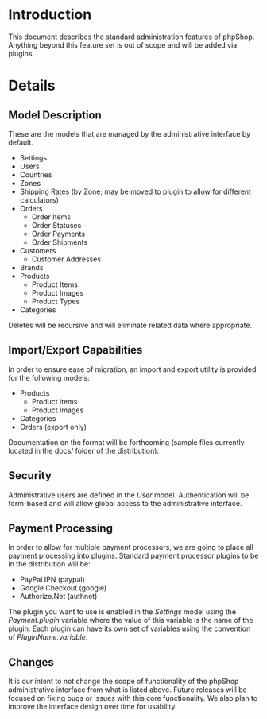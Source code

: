 # Introduction #

This document describes the standard administration features of phpShop.  Anything beyond this feature set is out of scope and will be added via plugins.

# Details #

## Model Description ##

These are the models that are managed by the administrative interface by default.

  * Settings
  * Users
  * Countries
  * Zones
  * Shipping Rates  (by Zone; may be moved to plugin to allow for different calculators)
  * Orders
    * Order Items
    * Order Statuses
    * Order Payments
    * Order Shipments
  * Customers
    * Customer Addresses
  * Brands
  * Products
    * Product Items
    * Product Images
    * Product Types
  * Categories

Deletes will be recursive and will eliminate related data where appropriate.

## Import/Export Capabilities ##

In order to ensure ease of migration, an import and export utility is provided for the following models:

  * Products
    * Product items
    * Product Images
  * Categories
  * Orders (export only)

Documentation on the format will be forthcoming (sample files currently located in the docs/ folder of the distribution).

## Security ##

Administrative users are defined in the _User_ model.  Authentication will be form-based and will allow global access to the administrative interface.

## Payment Processing ##

In order to allow for multiple payment processors, we are going to place all payment processing into plugins.  Standard payment processor plugins to be in the distribution will be:

  * PayPal IPN (paypal)
  * Google Checkout (google)
  * Authorize.Net (authnet)

The plugin you want to use is enabled in the _Settings_ model using the _Payment.plugin_ variable where the value of this variable is the name of the plugin.  Each plugin can have its own set of variables using the convention of _PluginName.variable_.

## Changes ##

It is our intent to not change the scope of functionality of the phpShop administrative interface from what is listed above.   Future releases will be focused on fixing bugs or issues with this core functionality.  We also plan to improve the interface design over time for usability.
